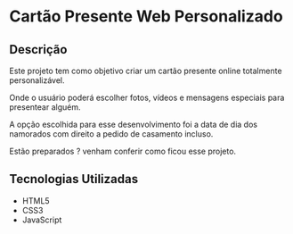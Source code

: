 # Cartão Presente Web Personalizado

## Descrição
Este projeto tem como objetivo criar um cartão presente online totalmente personalizável.

Onde o usuário poderá escolher fotos, vídeos e mensagens especiais para presentear alguém.

A opção escolhida para esse desenvolvimento foi a data de dia dos namorados com direito a pedido de casamento incluso.

Estão preparados ? venham conferir como ficou esse  projeto.

## Tecnologias Utilizadas
* HTML5
* CSS3
* JavaScript
